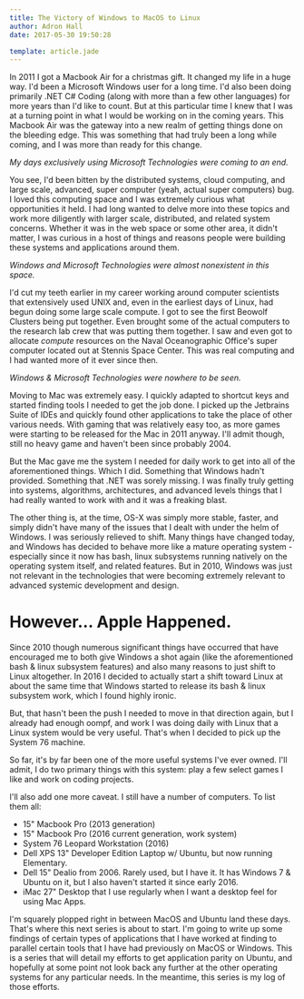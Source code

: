 ```yaml
---
title: The Victory of Windows to MacOS to Linux
author: Adron Hall
date: 2017-05-30 19:50:28

template: article.jade
---
```

In 2011 I got a Macbook Air for a christmas gift. It changed my life in a huge way. I'd been a Microsoft Windows user for a long time. I'd also been doing primarily .NET C# Coding (along with more than a few other languages) for more years than I'd like to count. But at this particular time I knew that I was at a turning point in what I would be working on in the coming years. This Macbook Air was the gateway into a new realm of getting things done on the bleeding edge. This was something that had truly been a long while coming, and I was more than ready for this change.

*My days exclusively using Microsoft Technologies were coming to an end.*

<span class="more"></span>

You see, I'd been bitten by the distributed systems, cloud computing, and large scale, advanced, super computer (yeah, actual super computers) bug. I loved this computing space and I was extremely curious what opportunities it held. I had long wanted to delve more into these topics and work more diligently with larger scale, distributed, and related system concerns. Whether it was in the web space or some other area, it didn't matter, I was curious in a host of things and reasons people were building these systems and applications around them.

*Windows and Microsoft Technologies were almost nonexistent in this space.*

I'd cut my teeth earlier in my career working around computer scientists that extensively used UNIX and, even in the earliest days of Linux, had begun doing some large scale compute. I got to see the first Beowolf Clusters being put together. Even brought some of the actual computers to the research lab crew that was putting them together. I saw and even got to allocate *compute* resources on the Naval Oceanographic Office's super computer located out at Stennis Space Center. This was real computing and I had wanted more of it ever since then.

*Windows & Microsoft Technologies were nowhere to be seen.*

Moving to Mac was extremely easy. I quickly adapted to shortcut keys and started finding tools I needed to get the job done. I picked up the Jetbrains Suite of IDEs and quickly found other applications to take the place of other various needs. With gaming that was relatively easy too, as more games were starting to be released for the Mac in 2011 anyway. I'll admit though, still no heavy game and haven't been since probably 2004.

But the Mac gave me the system I needed for daily work to get into all of the aforementioned things. Which I did. Something that Windows hadn't provided. Something that .NET was sorely missing. I was finally truly getting into systems, algorithms, architectures, and advanced levels things that I had really wanted to work with and it was a freaking blast.

The other thing is, at the time, OS-X was simply more stable, faster, and simply didn't have many of the issues that I dealt with under the helm of Windows. I was seriously relieved to shift. Many things have changed today, and Windows has decided to behave more like a mature operating system - especially since it now has bash, linux subsystems running natively on the operating system itself, and related features. But in 2010, Windows was just not relevant in the technologies that were becoming extremely relevant to advanced systemic development and design.

# However... Apple Happened.

Since 2010 though numerous significant things have occurred that have encouraged me to both give Windows a shot again (like the aforementioned bash & linux subsystem features) and also many reasons to just shift to Linux altogether. In 2016 I decided to actually start a shift toward Linux at about the same time that Windows started to release its bash & linux subsystem work, which I found highly ironic.

But, that hasn't been the push I needed to move in that direction again, but I already had enough oompf, and work I was doing daily with Linux that a Linux system would be very useful. That's when I decided to pick up the System 76 machine.

So far, it's by far been one of the more useful systems I've ever owned. I'll admit, I do two primary things with this system: play a few select games I like and work on coding projects.

I'll also add one more caveat. I still have a number of computers. To list them all:

* 15" Macbook Pro (2013 generation)
* 15" Macbook Pro (2016 current generation, work system)
* System 76 Leopard Workstation (2016)
* Dell XPS 13" Developer Edition Laptop w/ Ubuntu, but now running Elementary.
* Dell 15" Dealio from 2006. Rarely used, but I have it. It has Windows 7 & Ubuntu on it, but I also haven't started it since early 2016.
* iMac 27" Desktop that I use regularly when I want a desktop feel for using Mac Apps.

I'm squarely plopped right in between MacOS and Ubuntu land these days. That's where this next series is about to start. I'm going to write up some findings of certain types of applications that I have worked at finding to parallel certain tools that I have had previously on MacOS or Windows. This is a series that will detail my efforts to get application parity on Ubuntu, and hopefully at some point not look back any further at the other operating systems for any particular needs. In the meantime, this series is my log of those efforts.

